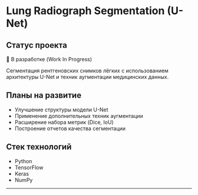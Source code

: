 # Lung Radiograph Segmentation (U-Net)

## Статус проекта
🔧 В разработке (Work In Progress)

Сегментация рентгеновских снимков лёгких с использованием архитектуры U-Net и техник аугментации медицинских данных.

## Планы на развитие
- Улучшение структуры модели U-Net
- Применение дополнительных техник аугментации
- Расширение набора метрик (Dice, IoU)
- Построение отчетов качества сегментации

## Стек технологий
- Python
- TensorFlow
- Keras
- NumPy

---
